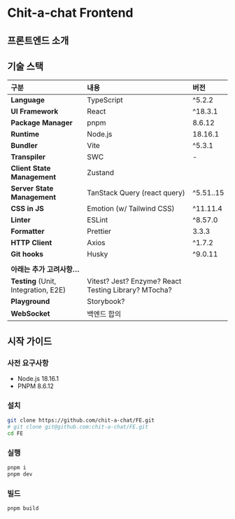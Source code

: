 # Chit-a-chat Frontend

## 프론트엔드 소개

## 기술 스택
| **구분**                             | 내용                                                 | 버전 |
| :----------------------------------- | :--------------------------------------------------- | :--- |
| **Language**                         | TypeScript                                           |  ^5.2.2    |
| **UI Framework**                     | React                                                |  ^18.3.1    |
| **Package Manager**                  | pnpm                                                 |  8.6.12    |
| **Runtime**                          | Node.js                                              |  18.16.1    |
| **Bundler**                          | Vite                                                 |  ^5.3.1    |
| **Transpiler**                       | SWC                                                  |   -   |
| **Client State Management**          | Zustand                                              |      |
| **Server State Management**          | TanStack Query (react query)                         |  ^5.51..15    |
| **CSS in JS**                        | Emotion (w/ Tailwind CSS)                            |  ^11.11.4    |
| **Linter**                           | ESLint                                               |  ^8.57.0    |
| **Formatter**                        | Prettier                                             |  3.3.3    |
| **HTTP Client**                      | Axios                                                |  ^1.7.2    |
| **Git hooks**                        | Husky                                                |  ^9.0.11    |
|                                      |                                                      |      |
| **아래는 추가 고려사항…**            |                                                      |      |
| **Testing** (Unit, Integration, E2E) | Vitest? Jest? Enzyme? React Testing Library? MTocha? |      |
| **Playground**                       | Storybook?                                           |      |
| **WebSocket**                        | 백엔드 합의                                          |      |

## 시작 가이드

### 사전 요구사항

-   Node.js 18.16.1
-   PNPM 8.6.12

### 설치

```bash
git clone https://github.com/chit-a-chat/FE.git
# git clone git@github.com:chit-a-chat/FE.git
cd FE
```

### 실행

```bash
pnpm i
pnpm dev
```

### 빌드

```bash
pnpm build
```
